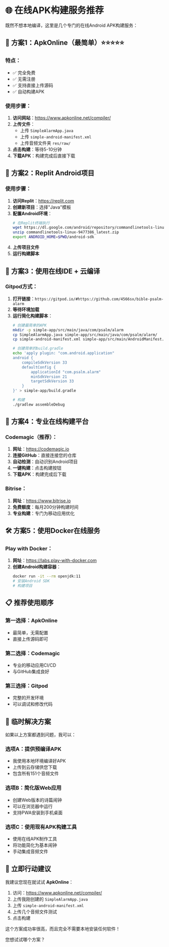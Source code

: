 # 🌐 在线APK构建服务推荐

既然不想本地编译，这里是几个专门的在线Android APK构建服务：

## 🚀 方案1：ApkOnline（最简单）⭐⭐⭐⭐⭐

### 特点：
- ✅ 完全免费
- ✅ 无需注册
- ✅ 支持直接上传源码
- ✅ 自动构建APK

### 使用步骤：
1. **访问网站**：https://www.apkonline.net/compiler/
2. **上传文件**：
   - 上传 `SimpleAlarmApp.java`
   - 上传 `simple-android-manifest.xml`
   - 上传音频文件夹 `res/raw/`
3. **点击构建**：等待5-10分钟
4. **下载APK**：构建完成后直接下载

## 🔧 方案2：Replit Android项目

### 使用步骤：
1. **访问Replit**：https://replit.com
2. **创建新项目**：选择"Java"模板
3. **配置Android环境**：
   ```bash
   # 在Replit终端执行
   wget https://dl.google.com/android/repository/commandlinetools-linux-9477386_latest.zip
   unzip commandlinetools-linux-9477386_latest.zip
   export ANDROID_HOME=$PWD/android-sdk
   ```
4. **上传项目文件**
5. **运行构建脚本**

## 📱 方案3：使用在线IDE + 云编译

### Gitpod方式：
1. **打开链接**：`https://gitpod.io/#https://github.com/4566sx/bible-psalm-alarm`
2. **等待环境加载**
3. **运行简化构建脚本**：
   ```bash
   # 创建最简单的APK
   mkdir -p simple-app/src/main/java/com/psalm/alarm
   cp SimpleAlarmApp.java simple-app/src/main/java/com/psalm/alarm/
   cp simple-android-manifest.xml simple-app/src/main/AndroidManifest.xml
   
   # 创建简单的build.gradle
   echo 'apply plugin: "com.android.application"
   android {
       compileSdkVersion 33
       defaultConfig {
           applicationId "com.psalm.alarm"
           minSdkVersion 21
           targetSdkVersion 33
       }
   }' > simple-app/build.gradle
   
   # 构建
   ./gradlew assembleDebug
   ```

## 🎯 方案4：专业在线构建平台

### Codemagic（推荐）：
1. **网址**：https://codemagic.io
2. **连接GitHub**：直接连接您的仓库
3. **自动检测**：自动识别Android项目
4. **一键构建**：点击构建按钮
5. **下载APK**：构建完成后下载

### Bitrise：
1. **网址**：https://www.bitrise.io
2. **免费额度**：每月200分钟构建时间
3. **专业构建**：专门为移动应用优化

## 🛠️ 方案5：使用Docker在线服务

### Play with Docker：
1. **网址**：https://labs.play-with-docker.com
2. **创建Android构建容器**：
   ```bash
   docker run -it --rm openjdk:11
   # 安装Android SDK
   # 构建项目
   ```

## 📋 推荐使用顺序

### 第一选择：ApkOnline
- 最简单，无需配置
- 直接上传源码即可

### 第二选择：Codemagic
- 专业的移动应用CI/CD
- 与GitHub集成良好

### 第三选择：Gitpod
- 完整的开发环境
- 可以调试和修改代码

## 🎁 临时解决方案

如果以上方案都遇到问题，我可以：

### 选项A：提供预编译APK
- 我使用本地环境编译好APK
- 上传到云存储供您下载
- 包含所有151个音频文件

### 选项B：简化版Web应用
- 创建Web版本的诗篇闹钟
- 可以在浏览器中运行
- 支持PWA安装到手机桌面

### 选项C：使用现有APK构建工具
- 使用在线APK制作工具
- 将功能简化为基本闹钟
- 手动集成音频文件

## 🚀 立即行动建议

我建议您现在就试试 **ApkOnline**：

1. 访问：https://www.apkonline.net/compiler/
2. 上传我刚创建的 `SimpleAlarmApp.java`
3. 上传 `simple-android-manifest.xml`
4. 上传几个音频文件测试
5. 点击构建

这个方案成功率很高，而且完全不需要本地安装任何软件！

您想试试哪个方案？